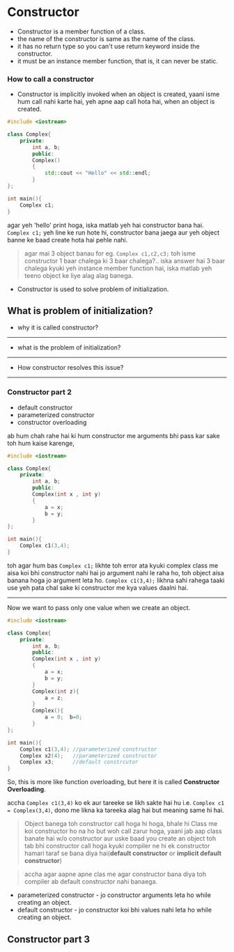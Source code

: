 # Constructor

- Constructor is a member function of a class.
- the name of the constructor is same as the name of the class.
- it has no return type so you can't use return keyword inside the constructor.
- it must be an instance member function, that is, it can never be static.

### How to call a constructor

- Constructor is implicitly invoked when an object is created, yaani isme hum call nahi karte hai, yeh apne aap call hota hai, when an object is created.

```cpp
#include <iostream>

class Complex{
    private:
        int a, b;
        public:
        Complex()
        {
            std::cout << "Hello" << std::endl;
        }
};

int main(){
    Complex c1;
}
```

agar yeh 'hello' print hoga, iska matlab yeh hai constructor bana hai. `Complex c1;` yeh line ke run hote hi, constructor bana jaega aur yeh object banne ke baad create hota hai pehle nahi.

> agar mai 3 object banau for eg. `Complex c1,c2,c3;` toh isme constructor 1 baar chalega ki 3 baar chalega?.. iska answer hai 3 baar chalega kyuki yeh instance member function hai, iska matlab yeh teeno object ke liye alag alag banega.

- Constructor is used to solve problem of initialization.

## What is problem of initialization?

- why it is called constructor?

---

- what is the problem of initialization?

---

- How constructor resolves this issue?

---

### Constructor part 2

- default constructor
- parameterized constructor
- constructor overloading

ab hum chah rahe hai ki hum constructor me arguments bhi pass kar sake toh hum kaise karenge,

```cpp
#include <iostream>

class Complex{
    private:
        int a, b;
        public:
        Complex(int x , int y)
        {
            a = x;
            b = y;
        }
};

int main(){
    Complex c1(3,4);
}
```

toh agar hum bas `Complex c1;` likhte toh error ata kyuki complex class me aisa koi bhi constructor nahi hai jo argument nahi le raha ho, toh object aisa banana hoga jo argument leta ho. `Complex c1(3,4);` likhna sahi rahega taaki use yeh pata chal sake ki constructor me kya values daalni hai.

---

Now we want to pass only one value when we create an object.

```cpp
#include <iostream>

class Complex{
    private:
        int a, b;
        public:
        Complex(int x , int y)
        {
            a = x;
            b = y;
        }
        Complex(int z){
            a = z;
        }
        Complex(){
            a = 0;  b=0;
        }
};

int main(){
    Complex c1(3,4); //parameterized constructor
    Complex x2(4);   //parameterized constructor
    Complex x3;      //default constrcutor
}
```

So, this is more like function overloading, but here it is called **Constructor Overloading**.

accha `Complex c1(3,4)` ko ek aur tareeke se likh sakte hai hu i.e. `Complex c1 = Complex(3,4)`, dono me likna ka tareeka alag hai but meaning same hi hai.

> Object banega toh constructor call hoga hi hoga, bhale hi Class me koi constructor ho na ho but woh call zarur hoga, yaani jab aap class banate hai w/o constructor aur uske baad you create an object toh tab bhi constructor call hoga kyuki compiler ne hi ek constructor hamari taraf se bana diya hai(**default constructor** or **implicit default constructor**)

> accha agar aapne apne clas me agar constructor bana diya toh compiler ab default constructor nahi banaega.

- parameterized constructor - jo constructor arguments leta ho while creating an object.
- default constructor - jo constructor koi bhi values nahi leta ho while creating an object.

## Constructor part 3

